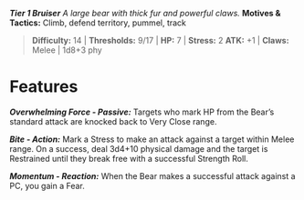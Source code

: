***Tier 1 Bruiser***
*A large bear with thick fur and powerful claws.*
**Motives & Tactics:** Climb, defend territory, pummel, track

> **Difficulty:** 14 | **Thresholds:** 9/17 | **HP:** 7 | **Stress:** 2
> **ATK:** +1 | **Claws:** Melee | 1d8+3 phy

# Features

***Overwhelming Force - Passive:*** Targets who mark HP from the Bear’s standard attack are knocked back to Very Close range.

***Bite - Action:*** Mark a Stress to make an attack against a target within Melee range. On a success, deal 3d4+10 physical damage and the target is Restrained until they break free with a successful Strength Roll.

***Momentum - Reaction:*** When the Bear makes a successful attack against a PC, you gain a Fear.
